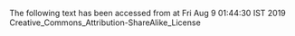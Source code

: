 The following text has been accessed from at Fri Aug 9 01:44:30 IST 2019
Creative_Commons_Attribution-ShareAlike_License
